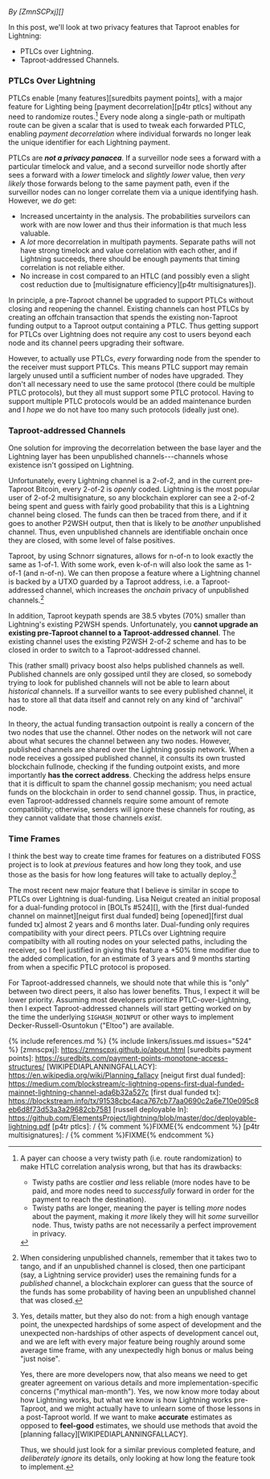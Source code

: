 *By [ZmnSCPxj][]*

In this post, we'll look at two privacy features that Taproot enables
for Lightning:

* PTLCs over Lightning.
* Taproot-addressed Channels.

### PTLCs Over Lightning

PTLCs enable [many features][suredbits payment points], with a major
feature for Lighting being [payment decorrelation][p4tr ptlcs] without
any need to randomize routes.[^route-randomization] Every node along a
single-path or multipath route can be given a scalar that is used to
tweak each forwarded PTLC, enabling *payment decorrelation* where
individual forwards no longer leak the unique identifier for each
Lightning payment.

PTLCs are ***not a privacy panacea***.
If a surveillor node sees a forward with a particular timelock and value,
and a second surveillor node shortly after sees a forward with a *lower*
timelock and *slightly lower* value,
then *very likely* those forwards belong to
the same payment path, even if the surveillor nodes can no longer
correlate them via a unique identifying hash.  However, we *do* get:

* Increased uncertainty in the analysis.
  The probabilities surveilors
  can work with are now lower and thus their information is
  that much less valuable.
* A *lot* more decorrelation in multipath payments.
  Separate paths will not have strong timelock
  and value correlation with each other, and if Lightning succeeds,
  there should be enough payments that timing correlation is not
  reliable either.
* No increase in cost compared to an HTLC (and possibly
  even a slight cost reduction due to [multisignature efficiency][p4tr
  multisignatures]).

In principle, a pre-Taproot channel be upgraded to support PTLCs without
closing and reopening the channel.
Existing channels can host PTLCs by creating an offchain
transaction that spends the existing non-Taproot funding output
to a Taproot output containing a PTLC.
Thus getting support for PTLCs over
Lightning does not require any cost to users beyond each node and its
channel peers upgrading their software.

However, to actually use PTLCs,
*every* forwarding node from the spender to the receiver must support PTLCs.
This means PTLC support may remain largely unused until a sufficient
number of nodes have upgraded.
They don't all
necessary need to use the same protocol (there could be multiple 
PTLC protocols), but they all must support some PTLC protocol.
Having to support multiple PTLC protocols would be an
added maintenance burden and I *hope* we do not have too many
such protocols (ideally just one).

### Taproot-addressed Channels

One solution for improving the
decorrelation between the base layer and the Lightning layer
has been unpublished channels---channels whose existence isn't
gossiped on Lightning.

Unfortunately, every Lightning channel is a 2-of-2, and in the
current pre-Taproot Bitcoin, every 2-of-2 is *openly* coded.
Lightning is the most popular user of 2-of-2 multisignature,
so any blockchain explorer can see a 2-of-2
being spent and guess with fairly
good probability that this is a Lightning channel being closed.
The funds can then be traced from there, and if it goes to
another P2WSH output, then that is likely to be *another* unpublished
channel.
Thus, even unpublished channels are identifiable onchain once
they are closed, with some level of false positives.

Taproot, by using Schnorr signatures, allows for n-of-n to look
exactly the same as 1-of-1.
With some work, even k-of-n will also look the same as 1-of-1
(and n-of-n).
We can then propose a feature where a Lightning channel is
backed by a UTXO guarded by a Taproot address, i.e. a
Taproot-addressed channel, which increases the *onchain* privacy of unpublished
channels.[^two-to-tango]

<!-- P2WSH 2-of-2: OP_0 <sig> <sig> <2 <key> <key> 2 OP_CMS>
             219 =   1 + 1+72 +1+72 +1+1+1+33+1+33+1+1
             54.75 = 219/4
     P2TR: <sig>
             64
             16 = 64/4

    Comparsion:
      38.75 = 54.75 - 16
      ~70% = 1 - 16/54.75
-->

In addition, Taproot keypath spends are 38.5 vbytes (70%) smaller than
Lightning's existing P2WSH spends.  Unfortunately, you **cannot upgrade an
existing pre-Taproot channel to a Taproot-addressed channel**.
The existing channel uses the existing P2WSH 2-of-2 scheme and
has to be closed in order to switch to a Taproot-addressed channel.

This (rather small) privacy boost also helps published channels
as well.
Published channels are only gossiped until they are closed, so
somebody trying to look for published channels will not
be able to learn about
*historical* channels.
If a surveillor wants to see every published channel, it has
to store all that data itself and cannot rely on any kind of
"archival" node.

In theory, the actual funding transaction outpoint is
really a concern of the two nodes that use the channel.
Other nodes on the network will not care about what secures
the channel between any two nodes.
However, published channels are shared over the Lightning gossip network.
When a node receives a gossiped published channel, it consults
its own trusted blockchain fullnode, checking if the funding
outpoint exists, and more importantly **has the correct address**.
Checking the address helps ensure that it is difficult to spam
the channel gossip mechanism; you need actual funds on the
blockchain in order to send channel gossip.
Thus, in practice, even Taproot-addressed channels require some
amount of remote compatibility; otherwise, senders will ignore
these channels for routing, as they cannot validate that those
channels *exist*.

### Time Frames

I think the best way to create time frames for features on a
distributed FOSS project is to look at *previous* features and
how long they took, and use those as the basis for how long
features will take to actually deploy.[^planning-details]

The most recent new major feature that I believe is similar in scope to
PTLCs over Lightning is dual-funding.  Lisa Neigut created an initial
proposal for a dual-funding protocol in [BOLTs #524][], with the
[first dual-funded channel on
mainnet][neigut first dual funded] being [opened][first dual funded tx]
almost 2 years and 6 months later.
Dual-funding only
requires compatibility with your direct peers.
PTLCs over Lightning require compatibilty with all routing nodes on your
selected paths, including the receiver, so
I feel justified in giving
this feature a +50% time modifier due to the added
complication, for an estimate of 3 years and 9 months starting from
when a specific PTLC protocol is proposed.

For Taproot-addressed channels, we should note that while
this is "only" between two direct peers, it also has lower
benefits.
Thus, I expect it will be lower priority.
Assuming most developers prioritize PTLC-over-Lightning,
then I expect Taproot-addressed channels will start getting
worked on by the time the underlying `SIGHASH_NOINPUT` or
other ways to implement Decker-Russell-Osuntokun ("Eltoo") are available.

[^route-randomization]:
    A payer can choose a very twisty path (i.e. route randomization) to
    make HTLC correlation analysis wrong, but that has its drawbacks:

    * Twisty paths are costlier *and* less reliable (more nodes
      have to be paid, and more nodes need to *successfully* forward
      in order for the payment to reach the destination).
    * Twisty paths are longer, meaning the payer is telling *more*
      nodes about the payment, making it *more* likely they will hit
      *some* surveillor node.
      Thus, twisty paths are not necessarily a perfect improvement
      in privacy.

[^planning-details]:
    Yes, details matter, but they also do not: from a high enough
    vantage point, the unexpected hardships of some aspect of
    development and the unexpected non-hardships of other aspects
    of development cancel out, and we are left with every major
    feature being roughly around some average time frame, with
    any unexpectedly high bonus or malus being "just noise".

    Yes, there are more developers now, that also means we need
    to get greater agreement on various details and more
    implementation-specific concerns ("mythical man-month").
    Yes, we now know more today about how Lightning works, but
    what we know is how Lightning works pre-Taproot, and we
    might actually have to unlearn some of those lessons in a
    post-Taproot world.
    If we want to make **accurate** estimates as opposed to
    **feel-good** estimates, we should use methods that avoid
    the [planning fallacy][WIKIPEDIAPLANNINGFALLACY].

    Thus, we should just look for a similar previous completed
    feature, and *deliberately ignore* its details, only looking
    at how long the feature took to implement.

[^two-to-tango]:
    When considering unpublished channels, remember that
    it takes two to tango, and if an unpublished channel is
    closed, then one participant (say, a Lightning service provider)
    uses the remaining funds for a *published* channel, a blockchain
    explorer can guess that the source of the funds has some
    probability of having been an unpublished channel that was
    closed.

{% include references.md %}
{% include linkers/issues.md issues="524" %}
[zmnscpxj]: https://zmnscpxj.github.io/about.html
[suredbits payment points]: https://suredbits.com/payment-points-monotone-access-structures/
[WIKIPEDIAPLANNINGFALLACY]: https://en.wikipedia.org/wiki/Planning_fallacy
[neigut first dual funded]: https://medium.com/blockstream/c-lightning-opens-first-dual-funded-mainnet-lightning-channel-ada6b32a527c
[first dual funded tx]: https://blockstream.info/tx/91538cbc4aca767cb77aa0690c2a6e710e095c8eb6d8f73d53a3a29682cb7581
[russell deployable ln]: https://github.com/ElementsProject/lightning/blob/master/doc/deployable-lightning.pdf
[p4tr ptlcs]: / {% comment %}FIXME{% endcomment %}
[p4tr multisignatures]: / {% comment %}FIXME{% endcomment %}
